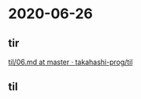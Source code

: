 # 2020-06-26

## tir
[til/06\.md at master · takahashi\-prog/til](https://github.com/takahashi-prog/til/blob/master/tir/2020/06.md#26)

## til
